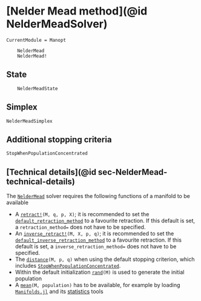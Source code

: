 # [Nelder Mead method](@id NelderMeadSolver)

```@meta
CurrentModule = Manopt
```

```@docs
    NelderMead
    NelderMead!
```

## State

```@docs
    NelderMeadState
```

## Simplex

```@docs
NelderMeadSimplex
```

## Additional stopping criteria

```@docs
StopWhenPopulationConcentrated
```

## [Technical details](@id sec-NelderMead-technical-details)

The [`NelderMead`](@ref) solver requires the following functions of a manifold to be available

* A [`retract!`](https://juliamanifolds.github.io/ManifoldsBase.jl/stable/retractions/)`(M, q, p, X)`; it is recommended to set the [`default_retraction_method`](https://juliamanifolds.github.io/ManifoldsBase.jl/stable/retractions/#ManifoldsBase.default_retraction_method-Tuple{AbstractManifold}) to a favourite retraction. If this default is set, a `retraction_method=` does not have to be specified.
* An [`inverse_retract!`](https://juliamanifolds.github.io/ManifoldsBase.jl/stable/retractions/)`(M, X, p, q)`; it is recommended to set the [`default_inverse_retraction_method`](https://juliamanifolds.github.io/ManifoldsBase.jl/stable/retractions/#ManifoldsBase.default_inverse_retraction_method-Tuple{AbstractManifold}) to a favourite retraction. If this default is set, a `inverse_retraction_method=` does not have to be specified.
* The [`distance`](https://juliamanifolds.github.io/ManifoldsBase.jl/stable/functions/#ManifoldsBase.distance-Tuple{AbstractManifold,%20Any,%20Any})`(M, p, q)` when using the default stopping criterion, which includes [`StopWhenPopulationConcentrated`](@ref).
* Within the default initialization [`rand`](https://juliamanifolds.github.io/ManifoldsBase.jl/stable/functions/#Base.rand-Tuple{AbstractManifold})`(M)` is used to generate the initial population
* A [`mean`](https://juliamanifolds.github.io/Manifolds.jl/stable/features/statistics.html#Statistics.mean-Tuple{AbstractManifold,%20AbstractVector,%20AbstractVector,%20ExtrinsicEstimation})`(M, population)` has to be available, for example by loading [`Manifolds.jl`](https://juliamanifolds.github.io/Manifolds.jl/stable/) and its [statistics](https://juliamanifolds.github.io/Manifolds.jl/stable/features/statistics.html) tools
